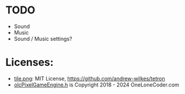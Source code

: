 # TODO
- Sound
- Music
- Sound / Music settings?

# Licenses:
- [tile.png](https://github.com/andrew-wilkes/tetrix/blob/10602a8b885dc59636fb63c791e6df6da2aaae4e/tile.png): MIT License, https://github.com/andrew-wilkes/tetron
- [olcPixelGameEngine.h](https://github.com/OneLoneCoder/olcPixelGameEngine) is Copyright 2018 - 2024 OneLoneCoder.com
